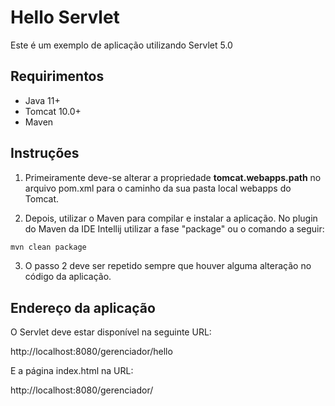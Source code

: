 # Hello Servlet

Este é um exemplo de aplicação utilizando Servlet 5.0

## Requirimentos

- Java 11+
- Tomcat 10.0+
- Maven

## Instruções

1. Primeiramente deve-se alterar a propriedade **tomcat.webapps.path** no arquivo pom.xml para o caminho da sua pasta local webapps do Tomcat.

2. Depois, utilizar o Maven para compilar e instalar a aplicação. No plugin do Maven da IDE Intellij utilizar a fase "package" ou o comando a seguir:

```bash
mvn clean package
```

3. O passo 2 deve ser repetido sempre que houver alguma alteração no código da aplicação.

## Endereço da aplicação

O Servlet deve estar disponível na seguinte URL:

http://localhost:8080/gerenciador/hello

E a página index.html na URL:

http://localhost:8080/gerenciador/